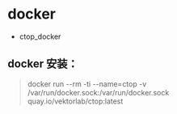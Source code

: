 # docker

 * ctop_docker

  ## docker 安装：

  > docker run --rm -ti --name=ctop -v /var/run/docker.sock:/var/run/docker.sock quay.io/vektorlab/ctop:latest
